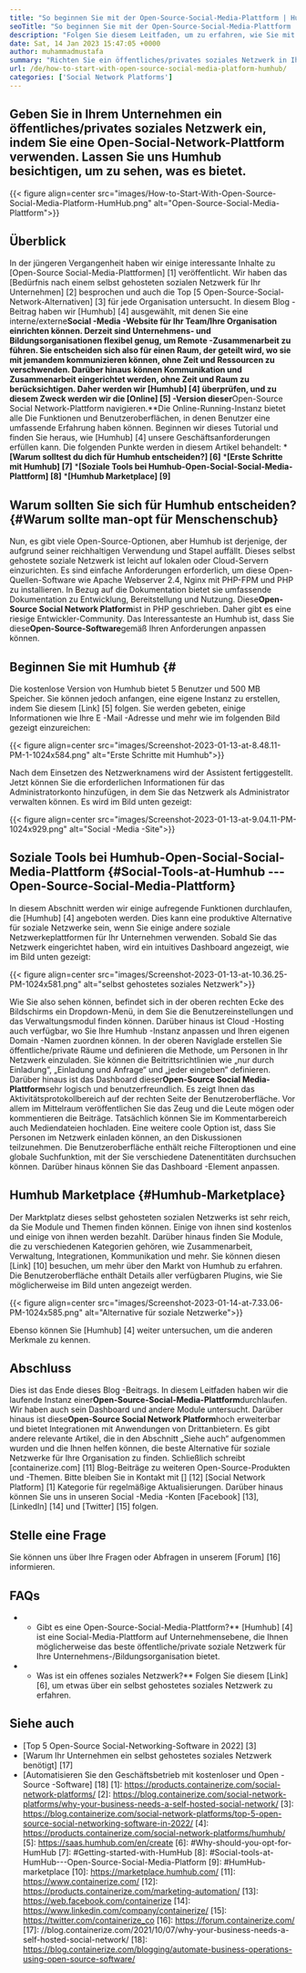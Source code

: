 ```yaml
---
title: "So beginnen Sie mit der Open-Source-Social-Media-Plattform | Humhub" 
seoTitle: "So beginnen Sie mit der Open-Source-Social-Media-Plattform | Humhub" 
description: "Folgen Sie diesem Leitfaden, um zu erfahren, wie Sie mit einer Open-Source-Social-Media-Plattform beginnen. Es bietet ein reichhaltiges Dashboard zusammen mit vielen Funktionen auf Unternehmensebene." 
date: Sat, 14 Jan 2023 15:47:05 +0000
author: muhammadmustafa
summary: "Richten Sie ein öffentliches/privates soziales Netzwerk in Ihrem Unternehmen an, indem Sie eine Open-Social Social Network-Plattform verwenden. Lassen Sie uns Humhub besichtigen, um zu sehen, was es bietet." 
url: /de/how-to-start-with-open-source-social-media-platform-humhub/
categories: ['Social Network Platforms']
---
```


## Geben Sie in Ihrem Unternehmen ein öffentliches/privates soziales Netzwerk ein, indem Sie eine Open-Social-Network-Plattform verwenden. Lassen Sie uns Humhub besichtigen, um zu sehen, was es bietet.

{{< figure align=center src="images/How-to-Start-With-Open-Source-Social-Media-Platform-HumHub.png" alt="Open-Source-Social-Media-Plattform">}}


## Überblick
In der jüngeren Vergangenheit haben wir einige interessante Inhalte zu [Open-Source Social-Media-Plattformen] [1] veröffentlicht. Wir haben das [Bedürfnis nach einem selbst gehosteten sozialen Netzwerk für Ihr Unternehmen] [2] besprochen und auch die Top [5 Open-Source-Social-Network-Alternativen] [3] für jede Organisation untersucht. In diesem Blog -Beitrag haben wir [Humhub] [4] ausgewählt, mit denen Sie eine interne/externe**Social -Media -Website für Ihr Team/Ihre Organisation einrichten können. Derzeit sind Unternehmens- und Bildungsorganisationen flexibel genug, um Remote -Zusammenarbeit zu führen. Sie entscheiden sich also für einen Raum, der geteilt wird, wo sie mit jemandem kommunizieren können, ohne Zeit und Ressourcen zu verschwenden. Darüber hinaus können Kommunikation und Zusammenarbeit eingerichtet werden, ohne Zeit und Raum zu berücksichtigen.
Daher werden wir [Humhub] [4] überprüfen, und zu diesem Zweck werden wir die [Online] [5] -Version dieser**Open-Source Social Network-Plattform navigieren.**Die Online-Running-Instanz bietet alle Die Funktionen und Benutzeroberflächen, in denen Benutzer eine umfassende Erfahrung haben können. Beginnen wir dieses Tutorial und finden Sie heraus, wie [Humhub] [4] unsere Geschäftsanforderungen erfüllen kann.
Die folgenden Punkte werden in diesem Artikel behandelt:
***[Warum solltest du dich für Humhub entscheiden?] [6]**
***[Erste Schritte mit Humhub] [7]**
***[Soziale Tools bei Humhub-Open-Social-Social-Media-Plattform] [8]**
***[Humhub Marketplace] [9]**

## Warum sollten Sie sich für Humhub entscheiden? {#Warum sollte man-opt für Menschenschub}
Nun, es gibt viele Open-Source-Optionen, aber Humhub ist derjenige, der aufgrund seiner reichhaltigen Verwendung und Stapel auffällt. Dieses selbst gehostete soziale Netzwerk ist leicht auf lokalen oder Cloud-Servern einzurichten. Es sind einfache Anforderungen erforderlich, um diese Open-Quellen-Software wie Apache Webserver 2.4, Nginx mit PHP-FPM und PHP zu installieren. In Bezug auf die Dokumentation bietet sie umfassende Dokumentation zu Entwicklung, Bereitstellung und Nutzung.
Diese**Open-Source Social Network Platform**ist in PHP geschrieben. Daher gibt es eine riesige Entwickler-Community. Das Interessanteste an Humhub ist, dass Sie diese**Open-Source-Software**gemäß Ihren Anforderungen anpassen können.

## Beginnen Sie mit Humhub {#
Die kostenlose Version von Humhub bietet 5 Benutzer und 500 MB Speicher. Sie können jedoch anfangen, eine eigene Instanz zu erstellen, indem Sie diesem [Link] [5] folgen. Sie werden gebeten, einige Informationen wie Ihre E -Mail -Adresse und mehr wie im folgenden Bild gezeigt einzureichen:

{{< figure align=center src="images/Screenshot-2023-01-13-at-8.48.11-PM-1-1024x584.png" alt="Erste Schritte mit Humhub">}}

Nach dem Einsetzen des Netzwerknamens wird der Assistent fertiggestellt. Jetzt können Sie die erforderlichen Informationen für das Administratorkonto hinzufügen, in dem Sie das Netzwerk als Administrator verwalten können. Es wird im Bild unten gezeigt:

{{< figure align=center src="images/Screenshot-2023-01-13-at-9.04.11-PM-1024x929.png" alt="Social -Media -Site">}}


## Soziale Tools bei Humhub-Open-Social-Social-Media-Plattform {#Social-Tools-at-Humhub --- Open-Source-Social-Media-Plattform}
In diesem Abschnitt werden wir einige aufregende Funktionen durchlaufen, die [Humhub] [4] angeboten werden. Dies kann eine produktive Alternative für soziale Netzwerke sein, wenn Sie einige andere soziale Netzwerkeplattformen für Ihr Unternehmen verwenden.
Sobald Sie das Netzwerk eingerichtet haben, wird ein intuitives Dashboard angezeigt, wie im Bild unten gezeigt:

{{< figure align=center src="images/Screenshot-2023-01-13-at-10.36.25-PM-1024x581.png" alt="selbst gehostetes soziales Netzwerk">}}

Wie Sie also sehen können, befindet sich in der oberen rechten Ecke des Bildschirms ein Dropdown-Menü, in dem Sie die Benutzereinstellungen und das Verwaltungsmodul finden können. Darüber hinaus ist Cloud -Hosting auch verfügbar, wo Sie Ihre Humhub -Instanz anpassen und Ihren eigenen Domain -Namen zuordnen können. In der oberen Naviglade erstellen Sie öffentliche/private Räume und definieren die Methode, um Personen in Ihr Netzwerk einzuladen. Sie können die Beitrittsrichtlinien wie „nur durch Einladung“, „Einladung und Anfrage“ und „jeder eingeben“ definieren.
Darüber hinaus ist das Dashboard dieser**Open-Source Social Media-Plattform**sehr logisch und benutzerfreundlich. Es zeigt Ihnen das Aktivitätsprotokollbereich auf der rechten Seite der Benutzeroberfläche. Vor allem im Mittelraum veröffentlichen Sie das Zeug und die Leute mögen oder kommentieren die Beiträge. Tatsächlich können Sie im Kommentarbereich auch Mediendateien hochladen. Eine weitere coole Option ist, dass Sie Personen im Netzwerk einladen können, an den Diskussionen teilzunehmen. Die Benutzeroberfläche enthält reiche Filteroptionen und eine globale Suchfunktion, mit der Sie verschiedene Datenentitäten durchsuchen können. Darüber hinaus können Sie das Dashboard -Element anpassen.

## Humhub Marketplace {#Humhub-Marketplace}
Der Marktplatz dieses selbst gehosteten sozialen Netzwerks ist sehr reich, da Sie Module und Themen finden können. Einige von ihnen sind kostenlos und einige von ihnen werden bezahlt. Darüber hinaus finden Sie Module, die zu verschiedenen Kategorien gehören, wie Zusammenarbeit, Verwaltung, Integrationen, Kommunikation und mehr. Sie können diesen [Link] [10] besuchen, um mehr über den Markt von Humhub zu erfahren.
Die Benutzeroberfläche enthält Details aller verfügbaren Plugins, wie Sie möglicherweise im Bild unten angezeigt werden.

{{< figure align=center src="images/Screenshot-2023-01-14-at-7.33.06-PM-1024x585.png" alt="Alternative für soziale Netzwerke">}}

Ebenso können Sie [Humhub] [4] weiter untersuchen, um die anderen Merkmale zu kennen.

## Abschluss
Dies ist das Ende dieses Blog -Beitrags. In diesem Leitfaden haben wir die laufende Instanz einer**Open-Source-Social-Media-Plattform**durchlaufen. Wir haben auch sein Dashboard und andere Module untersucht. Darüber hinaus ist diese**Open-Source Social Network Platform**hoch erweiterbar und bietet Integrationen mit Anwendungen von Drittanbietern. Es gibt andere relevante Artikel, die in den Abschnitt „Siehe auch“ aufgenommen wurden und die Ihnen helfen können, die beste Alternative für soziale Netzwerke für Ihre Organisation zu finden.
Schließlich schreibt [containerize.com] [11] Blog-Beiträge zu weiteren Open-Source-Produkten und -Themen. Bitte bleiben Sie in Kontakt mit [] [12] [Social Network Platform] [1] Kategorie für regelmäßige Aktualisierungen. Darüber hinaus können Sie uns in unseren Social -Media -Konten [Facebook] [13], [LinkedIn] [14] und [Twitter] [15] folgen.

## Stelle eine Frage
Sie können uns über Ihre Fragen oder Abfragen in unserem [Forum] [16] informieren.

## FAQs
* * Gibt es eine Open-Source-Social-Media-Plattform?**
[Humhub] [4] ist eine Social-Media-Plattform auf Unternehmensebene, die Ihnen möglicherweise das beste öffentliche/private soziale Netzwerk für Ihre Unternehmens-/Bildungsorganisation bietet.
* * Was ist ein offenes soziales Netzwerk?**
Folgen Sie diesem [Link] [6], um etwas über ein selbst gehostetes soziales Netzwerk zu erfahren.

## Siehe auch
  * [Top 5 Open-Source Social-Networking-Software in 2022] [3]
  * [Warum Ihr Unternehmen ein selbst gehostetes soziales Netzwerk benötigt] [17]
  * [Automatisieren Sie den Geschäftsbetrieb mit kostenloser und Open -Source -Software] [18]
[1]: https://products.containerize.com/social-network-platforms/
[2]: https://blog.containerize.com/social-network-platforms/why-your-business-needs-a-self-hosted-social-network/
[3]: https://blog.containerize.com/social-network-platforms/top-5-open-source-social-networking-software-in-2022/
[4]: https://products.containerize.com/social-network-platforms/humhub/
[5]: https://saas.humhub.com/en/create
[6]: #Why-should-you-opt-for-HumHub
[7]: #Getting-started-with-HumHub
[8]: #Social-tools-at-HumHub---Open-Source-Social-Media-Platform
[9]: #HumHub-marketplace
[10]: https://marketplace.humhub.com/
[11]: https://www.containerize.com/
[12]: https://products.containerize.com/marketing-automation/
[13]: https://web.facebook.com/containerize
[14]: https://www.linkedin.com/company/containerize/
[15]: https://twitter.com/containerize_co
[16]: https://forum.containerize.com/
[17]: //blog.containerize.com/2021/10/07/why-your-business-needs-a-self-hosted-social-network/
[18]: https://blog.containerize.com/blogging/automate-business-operations-using-open-source-software/
